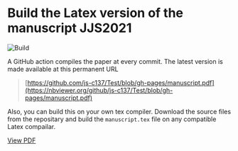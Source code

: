 # Build the Latex version of the manuscript JJS2021

![Build](https://github.com/js-c137/Test/actions/workflows/build.yml/badge.svg) 
<!---![parameter](https://github.com/js-c137/JJS2021_preprint/actions/workflows/main.yml/badge.svg?branch=feature-1)--->


A GitHub action compiles the paper at every commit. The latest version is made available at this permanent URL

> [https://github.com/js-c137/Test/blob/gh-pages/manuscript.pdf](https://nbviewer.org/github/js-c137/Test/blob/gh-pages/manuscript.pdf)



Also, you can build this on your own tex compiler. Download the source files from the repositary
and build the `manuscript.tex` file on any compatible Latex compailar.

<a href="https://nbviewer.org/github/js-c137/Test/blob/gh-pages/manuscript.pdf">View PDF</a>
